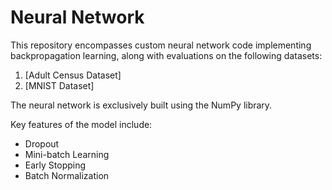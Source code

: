 # Neural Network
This repository encompasses custom neural network code implementing backpropagation learning, along with evaluations on the following datasets:

1. [Adult Census Dataset]
2. [MNIST Dataset]

The neural network is exclusively built using the NumPy library.

Key features of the model include:

- Dropout
- Mini-batch Learning
- Early Stopping
- Batch Normalization